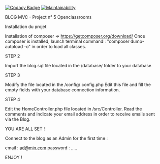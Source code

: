 [![Codacy Badge](https://api.codacy.com/project/badge/Grade/5f8b08bff9134ce1a94ba8aacdd50923)](https://app.codacy.com/manual/donjmi/Projet-5?utm_source=github.com&utm_medium=referral&utm_content=donjmi/Projet-5&utm_campaign=Badge_Grade_Dashboard)
[![Maintainability](https://api.codeclimate.com/v1/badges/a1326272505e80469f6a/maintainability)](https://codeclimate.com/github/donjmi/Projet-5/maintainability)

BLOG MVC - Project n° 5 Openclassrooms

Installation du projet

Installation of composer => https://getcomposer.org/download/
Once composer is installed, launch terminal command : "composer dump-autoload -o" in order to load all classes.

STEP 2

Import the blog.sql file located in the /database/ folder to your database.

STEP 3

Modify the file located in the /config/ config.php
Edit this file and fill the empty fields with your database connection information.

STEP 4

Edit the HomeController.php file located in /src/Controller.
Read the comments and indicate your email address in order to receive emails sent via the Blog.

YOU ARE ALL SET !

Connect to the blog as an Admin for the first time :

email : ad@min.com
password : .....

ENJOY !